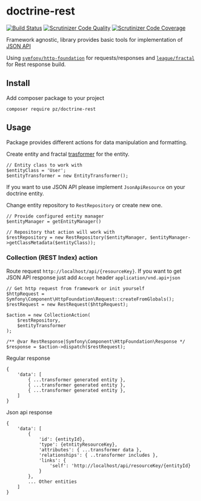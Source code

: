# doctrine-rest

[![Build Status](https://travis-ci.org/R3VoLuT1OneR/doctrine-rest.svg?branch=master)](https://travis-ci.org/R3VoLuT1OneR/doctrine-rest)
[![Scrutinizer Code Quality](https://scrutinizer-ci.com/g/R3VoLuT1OneR/doctrine-rest/badges/quality-score.png?b=master)](https://scrutinizer-ci.com/g/R3VoLuT1OneR/doctrine-rest?branch=master)
[![Scrutinizer Code Coverage](https://scrutinizer-ci.com/g/R3VoLuT1OneR/doctrine-rest/badges/coverage.png?b=master)](https://scrutinizer-ci.com/g/R3VoLuT1OneR/doctrine-rest?branch=master)

Framework agnostic, library provides basic tools for implementation of [JSON API](http://jsonapi.org/format/) 

Using [`symfony/http-foundation`](https://symfony.com/doc/current/components/http_foundation.html) for requests/responses and [`league/fractal`](https://fractal.thephpleague.com/) for Rest response build.

## Install

Add composer package to your project

    composer require pz/doctrine-rest


## Usage

Package provides different actions for data manipulation and formatting.

Create entity and fractal [trasformer](https://fractal.thephpleague.com/transformers/) for the entity.

    // Entity class to work with
    $entityClass = 'User';
    $entityTransformer = new EntityTransformer();

If you want to use JSON API please implement `JsonApiResource` on your doctrine entity.

Change entity repository to `RestRepository` or create new one.

    // Provide configured entity manager
    $entityManager = getEntityManager()
    
    // Repository that action will work with
    $restRepository = new RestRepository($entityManager, $entityManager->getClassMetadata($entityClass));

### Collection (REST Index) action

Route request `http://localhost/api/{resourceKey}`. If you want to get JSON API response just add `Accept` header `application/vnd.api+json`

    // Get http request from framework or init yourself
    $httpRequest = Symfony\Component\HttpFoundation\Request::createFromGlobals();
    $restRequest = new RestRequest($httpRequest);

    $action = new CollectionAction(
        $restRepository,
        $entityTransformer
    );

    /** @var RestResponse|Symfony\Component\HttpFoundation\Response */
    $response = $action->dispatch($restRequest);
 
 Regular response
 
    {
        'data': [
            { ...transformer generated entity },
            { ...transformer generated entity },
            { ...transformer generated entity },
        ]
    }

Json api response

    {
        'data': [
            {
                'id': {entityId},
                'type': {etntityResourceKey},
                'attributes': { ...transformer data },
                'relationships': { ..transformer includes },
                'links': {
                    'self': 'http://localhost/api/resourceKey/{entityId}
                }
            },
            ... Other entities
        ]
    }


